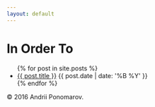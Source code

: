 ```yaml
---
layout: default
---
```


# In Order To

<ul id="posts">
  {% for post in site.posts %}
    <li>
      <a href="{{ post.url }}">{{ post.title }}</a> <span>{{ post.date | date: '%B %Y' }}</span>
    </li>
  {% endfor %}
</ul>

<footer>
  &copy; 2016 Andrii Ponomarov.
</footer>
